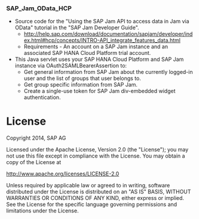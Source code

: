 ### SAP_Jam_OData_HCP
* Source code for the "Using the SAP Jam API to access data in Jam via OData" tutorial in the "SAP Jam Developer Guide".
  * http://help.sap.com/download/documentation/sapjam/developer/index.html#hcp/concepts/INTRO-API_integrate_features_data.html
  * Requirements - An account on a SAP Jam instance and an associated SAP HANA Cloud Platform trial account.
* This Java servlet uses your SAP HANA Cloud Platform and SAP Jam instance via OAuth2SAMLBearerAssertion to:
  * Get general information from SAP Jam about the currently logged-in user and the list of groups that user belongs to.
  * Get group specific information from SAP Jam.
  * Create a single-use token for SAP Jam div-embedded widget authentication.


# License
Copyright 2014, SAP AG

Licensed under the Apache License, Version 2.0 (the "License");
you may not use this file except in compliance with the License.
You may obtain a copy of the License at

   http://www.apache.org/licenses/LICENSE-2.0

Unless required by applicable law or agreed to in writing, software
distributed under the License is distributed on an "AS IS" BASIS,
WITHOUT WARRANTIES OR CONDITIONS OF ANY KIND, either express or implied.
See the License for the specific language governing permissions and
limitations under the License.